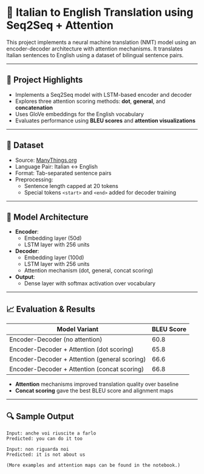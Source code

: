 # 🧠 Italian to English Translation using Seq2Seq + Attention

This project implements a neural machine translation (NMT) model using an encoder-decoder architecture with attention mechanisms. It translates Italian sentences to English using a dataset of bilingual sentence pairs.

---

## 📌 Project Highlights

- Implements a Seq2Seq model with LSTM-based encoder and decoder
- Explores three attention scoring methods: **dot**, **general**, and **concatenation**
- Uses GloVe embeddings for the English vocabulary
- Evaluates performance using **BLEU scores** and **attention visualizations**

---

## 📂 Dataset

- Source: [ManyThings.org](http://www.manythings.org/anki/)
- Language Pair: Italian ↔ English
- Format: Tab-separated sentence pairs
- Preprocessing:
  - Sentence length capped at 20 tokens
  - Special tokens `<start>` and `<end>` added for decoder training

---

## 🧱 Model Architecture

- **Encoder**:
  - Embedding layer (50d)
  - LSTM layer with 256 units
- **Decoder**:
  - Embedding layer (100d)
  - LSTM layer with 256 units
  - Attention mechanism (dot, general, concat scoring)
- **Output**:
  - Dense layer with softmax activation over vocabulary

---

## 📈 Evaluation & Results

| Model Variant                               | BLEU Score |
|---------------------------------------------|------------|
| Encoder-Decoder (no attention)              | 60.8       |
| Encoder-Decoder + Attention (dot scoring)   | 65.8       |
| Encoder-Decoder + Attention (general scoring)| 66.6       |
| Encoder-Decoder + Attention (concat scoring)| 66.8       |

- **Attention** mechanisms improved translation quality over baseline
- **Concat scoring** gave the best BLEU score and alignment maps

---

## 🔍 Sample Output

```plaintext
Input: anche voi riuscite a farlo
Predicted: you can do it too

Input: non riguarda noi
Predicted: it is not about us

(More examples and attention maps can be found in the notebook.)
